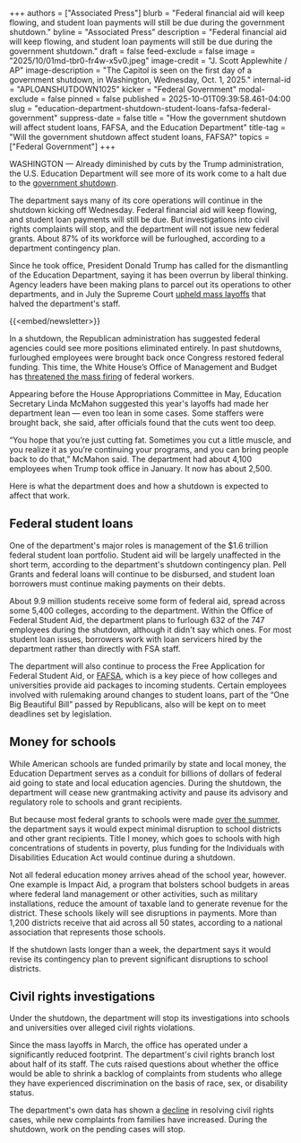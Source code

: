 +++
authors = ["Associated Press"]
blurb = "Federal financial aid will keep flowing, and student loan payments will still be due during the government shutdown."
byline = "Associated Press"
description = "Federal financial aid will keep flowing, and student loan payments will still be due during the government shutdown."
draft = false
feed-exclude = false
image = "2025/10/01md-tbr0-fr4w-x5v0.jpeg"
image-credit = "J. Scott Applewhite / AP"
image-description = "The Capitol is seen on the first day of a government shutdown, in Washington, Wednesday, Oct. 1, 2025."
internal-id = "APLOANSHUTDOWN1025"
kicker = "Federal Government"
modal-exclude = false
pinned = false
published = 2025-10-01T09:39:58.461-04:00
slug = "education-department-shutdown-student-loans-fafsa-federal-government"
suppress-date = false
title = "How the government shutdown will affect student loans, FAFSA, and the Education Department"
title-tag = "Will the government shutdown affect student loans, FAFSA?"
topics = ["Federal Government"]
+++

WASHINGTON —&nbsp;Already diminished by cuts by the Trump administration, the U.S. Education Department will see more of its work come to a halt due to the <a href="https://apnews.com/article/government-shutdown-chuck-schumer-20e54a0f5e4fee909d0f9ea2c07c15e1">government shutdown</a>.

The department says many of its core operations will continue in the shutdown kicking off Wednesday. Federal financial aid will keep flowing, and student loan payments will still be due. But investigations into civil rights complaints will stop, and the department will not issue new federal grants. About 87% of its workforce will be furloughed, according to a department contingency plan.

Since he took office, President Donald Trump has called for the dismantling of the Education Department, saying it has been overrun by liberal thinking. Agency leaders have been making plans to parcel out its operations to other departments, and in July the Supreme Court <a href="https://apnews.com/article/trump-education-department-scotus-layoffs-student-loans-f24637f2a1d57432f6dc24d082e95b9b">upheld mass layoffs</a> that halved the department&#39;s staff.

{{<embed/newsletter>}}

In a shutdown, the Republican administration has suggested federal agencies could see more positions eliminated entirely. In past shutdowns, furloughed employees were brought back once Congress restored federal funding. This time, the White House’s Office of Management and Budget has <a href="https://apnews.com/article/donald-trump-congress-government-shutdown-99d4cafe53209f6dc6ae5562c2ac79d2">threatened the mass firing</a> of federal workers.

Appearing before the House Appropriations Committee in May, Education Secretary Linda McMahon suggested this year&#39;s layoffs had made her department lean — even too lean in some cases. Some staffers were brought back, she said, after officials found that the cuts went too deep.

“You hope that you’re just cutting fat. Sometimes you cut a little muscle, and you realize it as you’re continuing your programs, and you can bring people back to do that,” McMahon said. The department had about 4,100 employees when Trump took office in January. It now has about 2,500.

Here is what the department does and how a shutdown is expected to affect that work.

## Federal student loans

One of the department&#39;s major roles is management of the $1.6 trillion federal student loan portfolio. Student aid will be largely unaffected in the short term, according to the department&#39;s shutdown contingency plan. Pell Grants and federal loans will continue to be disbursed, and student loan borrowers must continue making payments on their debts.

About 9.9 million students receive some form of federal aid, spread across some 5,400 colleges, according to the department. Within the Office of Federal Student Aid, the department plans to furlough 632 of the 747 employees during the shutdown, although it didn&#39;t say which ones. For most student loan issues, borrowers work with loan servicers hired by the department rather than directly with FSA staff.

The department will also continue to process the Free Application for Federal Student Aid, or <a href="https://apnews.com/article/fafsa-students-college-15246e6ba2d99b333983053dabb2961b">FAFSA</a>, which is a key piece of how colleges and universities provide aid packages to incoming students. Certain employees involved with rulemaking around changes to student loans, part of the “One Big Beautiful Bill” passed by Republicans, also will be kept on to meet deadlines set by legislation.

## Money for schools

While American schools are funded primarily by state and local money, the Education Department serves as a conduit for billions of dollars of federal aid going to state and local education agencies. During the shutdown, the department will cease new grantmaking activity and pause its advisory and regulatory role to schools and grant recipients.

But because most federal grants to schools were made <a href="https://apnews.com/article/trump-education-freeze-school-grants-released-gop-f9ac79dd44595fc9d8a3c72609cb5574">over the summer</a>, the department says it would expect minimal disruption to school districts and other grant recipients. Title I money, which goes to schools with high concentrations of students in poverty, plus funding for the Individuals with Disabilities Education Act would continue during a shutdown.

Not all federal education money arrives ahead of the school year, however. One example is Impact Aid, a program that bolsters school budgets in areas where federal land management or other activities, such as military installations, reduce the amount of taxable land to generate revenue for the district. These schools likely will see disruptions in payments. More than 1,200 districts receive that aid across all 50 states, according to a national association that represents those schools.

If the shutdown lasts longer than a week, the department says it would revise its contingency plan to prevent significant disruptions to school districts.

## Civil rights investigations

Under the shutdown, the department will stop its investigations into schools and universities over alleged civil rights violations.

Since the mass layoffs in March, the office has operated under a significantly reduced footprint. The department&#39;s civil rights branch lost about half of its staff. The cuts raised questions about whether the office would be able to shrink a backlog of complaints from students who allege they have experienced discrimination on the basis of race, sex, or disability status.

The department&#39;s own data has shown a <a href="https://apnews.com/article/education-department-trump-civil-rights-disability-54c4b4a228b4b30e6a6751ec745b3915">decline</a> in resolving civil rights cases, while new complaints from families have increased. During the shutdown, work on the pending cases will stop.<strong></strong>

